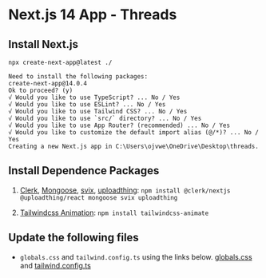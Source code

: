 # Next.js 14 App - Threads

## Install Next.js 
`npx create-next-app@latest ./`
```
Need to install the following packages:
create-next-app@14.0.4
Ok to proceed? (y)
√ Would you like to use TypeScript? ... No / Yes
√ Would you like to use ESLint? ... No / Yes
√ Would you like to use Tailwind CSS? ... No / Yes
√ Would you like to use `src/` directory? ... No / Yes
√ Would you like to use App Router? (recommended) ... No / Yes
√ Would you like to customize the default import alias (@/*)? ... No / Yes
Creating a new Next.js app in C:\Users\ojvwe\OneDrive\Desktop\threads.
```

## Install Dependence Packages
1. [Clerk](https://clerk.com/), [Mongoose](https://mongoosejs.com/), [svix](https://www.svix.com/), [uploadthing](https://www.npmjs.com/package/@uploadthing/react): `npm install @clerk/nextjs @uploadthing/react mongoose svix uploadthing`

2. [Tailwindcss Animation](https://tailwindcss.com/docs/animation#class-reference): `npm install tailwindcss-animate`

## Update the following files 
- `globals.css` and `tailwind.config.ts` using the links below.
[globals.css](https://github.com/OnelioViera/threads/blob/master/app/globals.css) and [tailwind.config.ts](https://github.com/OnelioViera/threads/blob/master/tailwind.config.ts)
